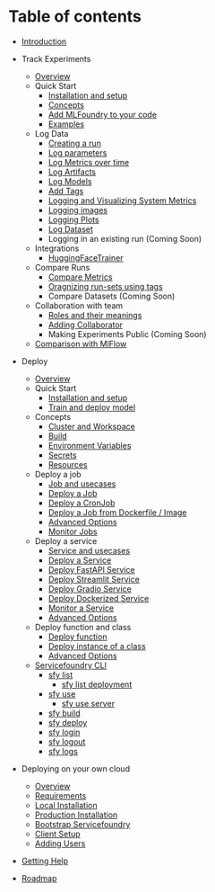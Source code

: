 # Table of contents

* [Introduction](introduction.md)
<!--* [Quick Start](quick-start.md)-->
* Track Experiments
  * [Overview](experiment-tracking/overview.md)
  * Quick Start
    * [Installation and setup](experiment-tracking/getting-started/setup.md)
    * [Concepts](experiment-tracking/getting-started/concepts.md)
    * [Add MLFoundry to your code](experiment-tracking/getting-started/add-mlfoundry-to-code.md)
    * [Examples](experiment-tracking/getting-started/examples.md)
  * Log Data
    * [Creating a run](experiment-tracking/log-data/create-run.md) 
    * [Log parameters](experiment-tracking/log-data/log-params.md)
    * [Log Metrics over time](experiment-tracking/log-data/log-metrics.md)
    * [Log Artifacts](experiment-tracking/log-data/log-artifacts.md)
    * [Log Models](experiment-tracking/log-data/log-models.md)
    * [Add Tags](experiment-tracking/log-data/add-tags.md)
    * [Logging and Visualizing System Metrics](experiment-tracking/log-data/system-metrics.md)
    * [Logging images](experiment-tracking/log-data/log-image.md)
    * [Logging Plots](experiment-tracking/log-data/log-plots.md)
    * [Log Dataset](experiment-tracking/log-data/log-dataset.md)
    * Logging in an existing run (Coming Soon) 
  * Integrations
    * [HuggingFaceTrainer](experiment-tracking/integrations/hf-trainer.md)
  * Compare Runs
    * [Compare Metrics](experiment-tracking/compare-runs/compare-metrics.md)
    * [Oragnizing run-sets using tags](experiment-tracking/compare-runs/compare-with-tags.md)
    * Compare Datasets (Coming Soon)
  * Collaboration with team
    * [Roles and their meanings](experiment-tracking/collaboration/roles.md)
    * [Adding Collaborator](experiment-tracking/collaboration/add-collaborator.md)
    * Making Experiments Public (Coming Soon)
  * [Comparison with MlFlow](experiment-tracking/comparison-mlflow.md)

* Deploy
  * [Overview](deployment/overview.md)
  * Quick Start
    * [Installation and setup](deployment/quickstart/install-and-workspace.md)
    * [Train and deploy model](deployment/quickstart/train-and-deploy-model.md)
    <!--* [More examples](deployment/quickstart/more-examples.md) -->
  * Concepts
    * [Cluster and Workspace](deployment/concepts/workspace.md)
    * [Build](deployment/concepts/build.md)
    <!-- * [Command](deployment/concepts/command.md) -->
    * [Environment Variables](deployment/concepts/env-variables.md)
    * [Secrets](deployment/concepts/secrets.md)
    * [Resources](deployment/concepts/resources.md)
  * Deploy a job
    * [Job and usecases](deployment/job/definition.md)
    * [Deploy a Job](deployment/job/deploy.md)
    * [Deploy a CronJob](deployment/job/cron-job.md)
    * [Deploy a Job from Dockerfile / Image](deployment/job/docker.md)
    * [Advanced Options](deployment/job/advanced.md)
    * [Monitor Jobs](deployment/job/monitoring.md)
  * Deploy a service
    * [Service and usecases](deployment/service/definition.md)
    * [Deploy a Service](deployment/service/deploy.md)
    * [Deploy FastAPI Service](deployment/service/fastapi.md)
    * [Deploy Streamlit Service](deployment/service/streamlit.md)
    * [Deploy Gradio Service](deployment/service/gradio.md)
    * [Deploy Dockerized Service](deployment/service/docker.md)
    * [Monitor a Service](deployment/service/monitoring.md)
    * [Advanced Options](deployment/service/advanced.md)
  * Deploy function and class
    * [Deploy function](deployment/function/function_deploy.md)
    * [Deploy instance of a class](deployment/function/class_deploy.md)
    * [Advanced Options](deployment/function/advanced.md)
  * [Servicefoundry CLI](deployment/reference/cli/README.md)
    * [sfy list](deployment/reference/cli/sfy-list/README.md)
      * [sfy list deployment](deployment/reference/cli/sfy-list/sfy-list-deployment.md)
    * [sfy use](deployment/reference/cli/sfy-use/README.md)
      * [sfy use server](deployment/reference/cli/sfy-use/sfy-use-server.md)
    * [sfy build](deployment/reference/cli/sfy-build.md)
    * [sfy deploy](deployment/reference/cli/sfy-deploy.md)
    * [sfy login](deployment/reference/cli/sfy-login.md)
    * [sfy logout](deployment/reference/cli/sfy-logout.md)
    * [sfy logs](deployment/reference/cli/sfy-logs.md)
    <!-- * [Monitoring your services](./deployment/monitoring.md) -->
    <!-- * [Cost Estimation](./deployment/costing/cost-estimation.md) -->
    <!-- * [Collaboration with team](deployment/collab.md) -->
    <!-- * [CI/CD](./deployment/advance_examples/ci-pipeline-integration.md) -->
* Deploying on your own cloud
  * [Overview](deploy-on-own-cloud/overview.md)
  * [Requirements](deploy-on-own-cloud/requirements.md)
  * [Local Installation](deploy-on-own-cloud/local-installation.md)
  * [Production Installation](deploy-on-own-cloud/production-installation.md)
  * [Bootstrap Servicefoundry](deploy-on-own-cloud/servicefoundry-bootstrap.md)
  * [Client Setup](deploy-on-own-cloud/client-setup.md)
  * [Adding Users](deploy-on-own-cloud/add-users.md)
* [Getting Help](getting-help.md)
* [Roadmap](roadmap.md)
<!-- * [Truefoundry vs ...](products.md) -->

